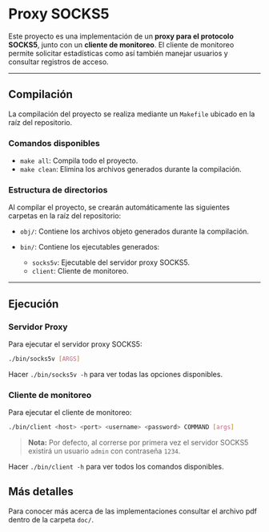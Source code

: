 # Proxy SOCKS5

Este proyecto es una implementación de un **proxy para el protocolo SOCKS5**, junto con un **cliente de monitoreo**.
El cliente de monitoreo permite solicitar estadísticas como así también manejar usuarios y consultar registros de acceso. 

---

## Compilación

La compilación del proyecto se realiza mediante un `Makefile` ubicado en la raíz del repositorio.

### Comandos disponibles

- `make all`: Compila todo el proyecto.
- `make clean`: Elimina los archivos generados durante la compilación.

### Estructura de directorios

Al compilar el proyecto, se crearán automáticamente las siguientes carpetas en la raíz del repositorio:

- `obj/`: Contiene los archivos objeto generados durante la compilación.
- `bin/`: Contiene los ejecutables generados:

  - `socks5v`: Ejecutable del servidor proxy SOCKS5.
  - `client`: Cliente de monitoreo.
---

## Ejecución

### Servidor Proxy

Para ejecutar el servidor proxy SOCKS5:

```bash
./bin/socks5v [ARGS]
```

Hacer `./bin/socks5v -h` para ver todas las opciones disponibles.

### Cliente de monitoreo

Para ejecutar el cliente de monitoreo:

```bash
./bin/client <host> <port> <username> <password> COMMAND [args]
```
> **Nota:** Por defecto, al correrse por primera vez el servidor SOCKS5 existirá un usuario `admin` con contraseña `1234`.

Hacer `./bin/client -h` para ver todos los comandos disponibles.

## Más detalles

Para conocer más acerca de las implementaciones consultar el archivo pdf dentro de la carpeta `doc/`.


